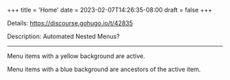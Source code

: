 +++
title = 'Home'
date = 2023-02-07T14:26:35-08:00
draft = false
+++

Details: <https://discourse.gohugo.io/t/42835>

Description: Automated Nested Menus?

---

Menu items with a yellow background are active.

Menu items with a blue background are ancestors of the active item.
